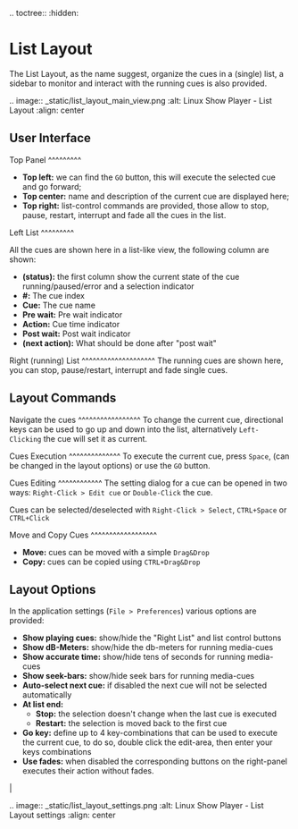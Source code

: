 .. toctree::
    :hidden:

List Layout
===========

The List Layout, as the name suggest, organize the cues in a (single) list,
a sidebar to monitor and interact with the running cues is also provided.

.. image:: _static/list_layout_main_view.png
    :alt: Linux Show Player - List Layout
    :align: center

User Interface
--------------

Top Panel
^^^^^^^^^

* **Top left:** we can find the ``GO`` button, this will execute the selected cue and go forward;
* **Top center:** name and description of the current cue are displayed here;
* **Top right:** list-control commands are provided, those allow to stop, pause,
  restart, interrupt and fade all the cues in the list.

Left List
^^^^^^^^^

All the cues are shown here in a list-like view, the following column are shown:

* **(status):** the first column show the current state of the cue running/paused/error and a selection indicator
* **#:** The cue index
* **Cue:** The cue name
* **Pre wait:** Pre wait indicator
* **Action:** Cue time indicator
* **Post wait:** Post wait indicator
* **(next action):** What should be done after "post wait"

Right (running) List
^^^^^^^^^^^^^^^^^^^^
The running cues are shown here, you can stop, pause/restart, interrupt and fade
single cues.

Layout Commands
---------------

Navigate the cues
^^^^^^^^^^^^^^^^^
To change the current cue, directional keys can be used to go up and down into the list,
alternatively ``Left-Clicking`` the cue will set it as current.

Cues Execution
^^^^^^^^^^^^^^
To execute the current cue, press ``Space``, (can be changed in the layout options)
or use the ``GO`` button.

Cues Editing
^^^^^^^^^^^^
The setting dialog for a cue can be opened in two ways: ``Right-Click > Edit cue``
or ``Double-Click`` the cue.

Cues can be selected/deselected with ``Right-Click > Select``, ``CTRL+Space`` or
``CTRL+Click``

Move and Copy Cues
^^^^^^^^^^^^^^^^^^
* **Move:** cues can be moved with a simple ``Drag&Drop``
* **Copy:** cues can be copied using ``CTRL+Drag&Drop``

Layout Options
--------------

In the application settings (``File > Preferences``) various options are provided:

* **Show playing cues:** show/hide the "Right List" and list control buttons
* **Show dB-Meters:** show/hide the db-meters for running media-cues
* **Show accurate time:** show/hide tens of seconds for running media-cues
* **Show seek-bars:** show/hide seek bars for running media-cues
* **Auto-select next cue:** if disabled the next cue will not be selected automatically
* **At list end:**
    * **Stop:** the selection doesn't change when the last cue is executed
    * **Restart:** the selection is moved back to the first cue
* **Go key:** define up to 4 key-combinations that can be used to execute the current cue,
  to do so, double click the edit-area, then enter your keys combinations
* **Use fades:** when disabled the corresponding buttons on the right-panel
  executes their action without fades.

|

.. image:: _static/list_layout_settings.png
    :alt: Linux Show Player - List Layout settings
    :align: center